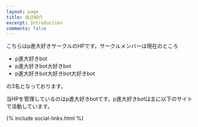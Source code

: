 ```yaml
---
layout: page
title: 自己紹介
excerpt: Introduction
comments: false
---
```

    
こちらはp進大好きサークルのHPです。サークルメンバーは現在のところ

- p進大好きbot
- p進大好きbot大好きbot
- p進大好きbot大好きbot大好きbot

の3名となっております。

当HPを管理しているのはp進大好きbotです。p進大好きbotは主に以下のサイトで活動しています。

{% include social-links.html %}
